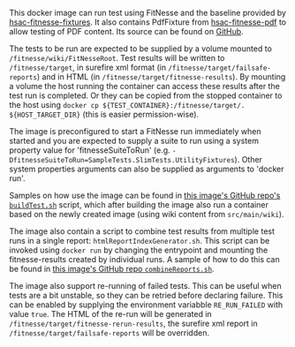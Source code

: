 This docker image can run test using FitNesse and the baseline provided by [hsac-fitnesse-fixtures](https://github.com/fhoeben/hsac-fitnesse-fixtures).
It also contains PdfFixture from [hsac-fitnesse-pdf](https://github.com/fhoeben/hsac-fitnesse-pdf) to allow testing of PDF content.
Its source can be found on [GitHub](https://github.com/fhoeben/hsac-fitnesse-docker).

The tests to be run are expected to be supplied by a volume mounted to `/fitnesse/wiki/FitNesseRoot`. 
Test results will be written to `/fitnesse/target`, in surefire xml format (in `/fitnesse/target/failsafe-reports`) and in HTML (in `/fitnesse/target/fitnesse-results`).
By mounting a volume the host running the container can access these results after the test run is completed.
Or they can be copied from the stopped container to the host using `docker cp ${TEST_CONTAINER}:/fitnesse/target/. ${HOST_TARGET_DIR}` (this is easier permission-wise).

The image is preconfigured to start a FitNesse run immediately when started and you are expected to supply a suite to run using a system property value for 'fitnesseSuiteToRun'
(e.g. `-DfitnesseSuiteToRun=SampleTests.SlimTests.UtilityFixtures`). Other system properties arguments can also be supplied as arguments to 'docker run'.

Samples on how use the image can be found in [this image's GitHub repo's `buildTest.sh`](https://github.com/fhoeben/hsac-fitnesse-docker/blob/master/buildTest.sh) script, which after building the image
also run a container based on the newly created image (using wiki content from `src/main/wiki`). 

The image also contain a script to combine test results from multiple test runs in a single report: `htmlReportIndexGenerator.sh`.
This script can be invoked using `docker run` by changing the entrypoint and mounting the fitnesse-results created by individual runs.
A sample of how to do this can be found in [this image's GitHub repo `combineReports.sh`](https://github.com/fhoeben/hsac-fitnesse-docker/blob/master/combineReports.sh). 

The image also support re-running of failed tests. This can be useful when tests are a bit unstable, so they can be retried before declaring failure. This can be enabled by
supplying the environment variabble `RE_RUN_FAILED` with value `true`. The HTML of the re-run will be generated in `/fitnesse/target/fitnesse-rerun-results`, the surefire xml
report in `/fitnesse/target/failsafe-reports` will be overridden.
